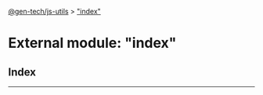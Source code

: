 [@gen-tech/js-utils](../README.md) > ["index"](../modules/_index_.md)

# External module: "index"

## Index

---

